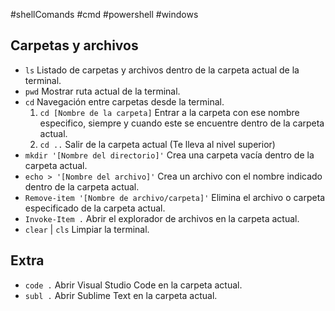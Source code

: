 #shellComands #cmd #powershell #windows

## Carpetas y archivos

- `ls`
  Listado de carpetas y archivos dentro de la carpeta actual de la terminal.
- `pwd`
  Mostrar ruta actual de la terminal.
- `cd`
  Navegación entre carpetas desde la terminal.
  1. `cd [Nombre de la carpeta]`
     Entrar a la carpeta con ese nombre especifico, siempre y cuando este se encuentre dentro de la carpeta actual.
  2. `cd ..`
     Salir de la carpeta actual (Te lleva al nivel superior)
- `mkdir '[Nombre del directorio]'`
  Crea una carpeta vacía dentro de la carpeta actual.
- `echo > '[Nombre del archivo]'`
  Crea un archivo con el nombre indicado dentro de la carpeta actual.
- `Remove-item '[Nombre de archivo/carpeta]'`
  Elimina el archivo o carpeta especificado de la carpeta actual.
- `Invoke-Item .`
  Abrir el explorador de archivos en la carpeta actual.
- `clear` | `cls`
  Limpiar la terminal.

## Extra

- `code .`
  Abrir Visual Studio Code en la carpeta actual.
- `subl .`
  Abrir Sublime Text en la carpeta actual.
